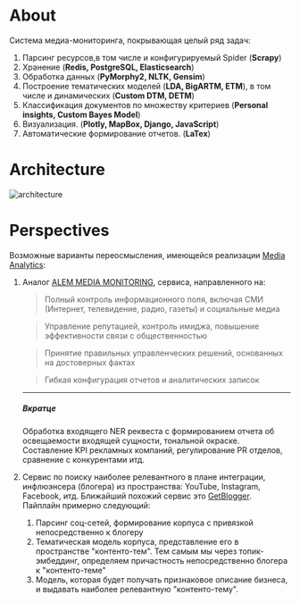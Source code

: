 # About

Система медиа-мониторинга, покрывающая целый ряд задач:

1. Парсинг ресурсов,в том числе и конфигурируемый Spider (<b>Scrapy</b>) 
2. Хранение (<b>Redis, PostgreSQL, Elasticsearch</b>)
2. Обработка данных (<b>PyMorphy2, NLTK, Gensim</b>) 
3. Построение тематических моделей (<b>LDA, BigARTM, ETM</b>), в том числе и динамических (<b>Custom DTM, DETM</b>)
4. Классификация документов по множеству критериев (<b>Personal insights, Custom Bayes Model</b>)
5. Визуализация. (<b>Plotly, MapBox, Django, JavaScript</b>)
6. Автоматические формирование отчетов. (<b>LaTex</b>)

# Architecture

![architecture](https://i.ibb.co/BtRjSmy/arch.jpg)

# Perspectives
Возможные варианты переосмысления, имеющейся реализации [Media Analytics](https://nlp.iict.kz/):
1. Аналог [ALEM MEDIA MONITORING](https://alem.kz/product-1/), сервиса, направленного на:

    > Полный контроль информационного поля, включая СМИ (Интернет, телевидение, радио, газеты) и социальные медиа

    > Управление репутацией, контроль имиджа, повышение эффективности связи с общественностью

    > Принятие правильных управленческих решений, основанных на достоверных фактах

    > Гибкая конфигурация отчетов и аналитических записок
    
    ___
    ##### Вкратце
    Обработка входящего NER реквеста с формированием отчета об освещаемости входящей сущности, тональной окраске. Составление KPI рекламных компаний, регулирование PR отделов, сравнение с конкурентами итд.

2. Сервис по поиску наиболее релевантного в плане интеграции, инфлюэнсера (блогера) из пространства: YouTube, Instagram, Facebook, итд. Ближайший похожий сервис это [GetBlogger](https://getblogger.ru/). Пайплайн примерно следующий:

    1) Парсинг соц-сетей, формирование корпуса с привязкой непосредственно к блогеру
    2) Тематическая модель корпуса, представление его в пространстве "контенто-тем". Тем самым мы через топик-эмбеддинг, определяем причастность непосредственно блогера к "контенто-теме"
    3) Модель, которая будет получать признаковое описание бизнеса, и выдавать наиболее релевантную "контенто-тему".
